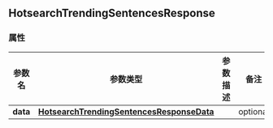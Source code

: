 <a name="HotsearchTrendingSentencesResponse"></a>
## HotsearchTrendingSentencesResponse
### 属性
参数名 | 参数类型 | 参数描述 | 备注
------------ | ------------- | ------------- | -------------
**data** | [**HotsearchTrendingSentencesResponseData**](#HotsearchTrendingSentencesResponseData) |  |  optional

<markdown src="./HotsearchTrendingSentencesResponseData.md"/>
